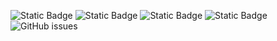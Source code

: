 ![Static Badge](https://img.shields.io/badge/blacklists-60-000000) ![Static Badge](https://img.shields.io/badge/blacklisted-3019814-cc0000) ![Static Badge](https://img.shields.io/badge/whitelisted-2242-00CC00) ![Static Badge](https://img.shields.io/badge/streaming_blacklist-28107-000000) ![GitHub issues](https://img.shields.io/github/issues/fabriziosalmi/blacklists)

